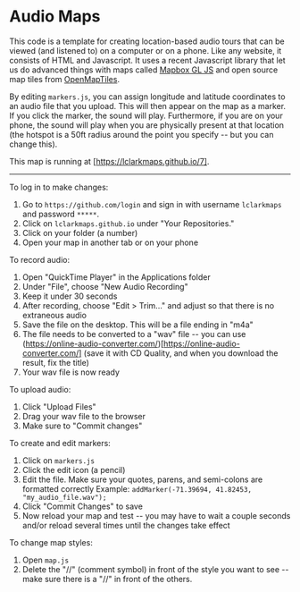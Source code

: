 # Audio Maps

This code is a template for creating location-based audio tours that can be viewed (and listened to) on a computer or on a phone. Like any website, it consists of HTML and Javascript. It uses a recent Javascript library that let us do advanced things with maps called [Mapbox GL JS](https://www.mapbox.com/mapbox-gl-js/api/) and open source map tiles from [OpenMapTiles](https://openmaptiles.org/styles/).

By editing `markers.js`, you can assign longitude and latitude coordinates to an audio file that you upload. This will then appear on the map as a marker. If you click the marker, the sound will play. Furthermore, if you are on your phone, the sound will play when you are physically present at that location (the hotspot is a 50ft radius around the point you specify -- but you can change this). 

This map is running at [https://lclarkmaps.github.io/7].

---

To log in to make changes:
1. Go to `https://github.com/login` and sign in with username `lclarkmaps` and password `*****`.
1. Click on `lclarkmaps.github.io` under "Your Repositories."
1. Click on your folder (a number)
1. Open your map in another tab or on your phone

To record audio:
1. Open "QuickTime Player" in the Applications folder
1. Under "File", choose "New Audio Recording"
1. Keep it under 30 seconds
1. After recording, choose "Edit > Trim..." and adjust so that there is no extraneous audio
1. Save the file on the desktop. This will be a file ending in "m4a"
1. The file needs to be converted to a "wav" file -- you can use (https://online-audio-converter.com/)[https://online-audio-converter.com/] (save it with CD Quality, and when you download the result, fix the title)
1. Your wav file is now ready

To upload audio:
1. Click "Upload Files"
1. Drag your wav file to the browser
1. Make sure to "Commit changes"

To create and edit markers:
1. Click on `markers.js`
1. Click the edit icon (a pencil)
1. Edit the file. Make sure your quotes, parens, and semi-colons are formatted correctly
    Example: `addMarker(-71.39694, 41.82453, "my_audio_file.wav");`
1. Click "Commit Changes" to save
1. Now reload your map and test -- you may have to wait a couple seconds and/or reload several times until the changes take effect

To change map styles:
1. Open `map.js`
2. Delete the "//" (comment symbol) in front of the style you want to see -- make sure there is a "//" in front of the others.

